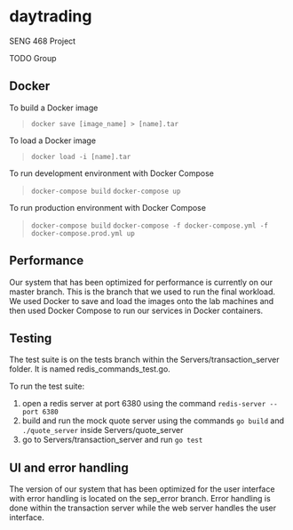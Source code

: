 # daytrading
SENG 468 Project

TODO Group

## Docker
To build a Docker image
> `docker save [image_name] > [name].tar`

To load a Docker image
> `docker load -i [name].tar`

To run development environment with Docker Compose
> `docker-compose build`
`docker-compose up`

To run production environment with Docker Compose
> `docker-compose build`
`docker-compose -f docker-compose.yml -f docker-compose.prod.yml up`

## Performance
Our system that has been optimized for performance is currently on our master branch. This is the branch that we used to run the final workload. We used Docker to save and load the images onto the lab machines and then used Docker Compose to run our services in Docker containers.

## Testing
The test suite is on the tests branch within the Servers/transaction_server folder. It is named redis_commands_test.go. 

To run the test suite:
1. open a redis server at port 6380 using the command `redis-server --port 6380`
2. build and run the mock quote server using the commands `go build` and `./quote_server` inside Servers/quote_server
3. go to Servers/transaction_server and run `go test`

## UI and error handling
The version of our system that has been optimized for the user interface with error handling is located on the sep_error branch. Error handling is done within the transaction server while the web server handles the user interface. 
